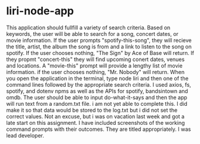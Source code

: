 # liri-node-app

This application should fullfill a variety of search criteria. 
Based on keywords, the user will be able to search for a song, concert dates, or movie information.
If the user prompts "spotify-this-song", they will recieve the title, artist, the album the song is from and a link to listen to the song on spotify. If the user chooses nothing, "The Sign" by Ace of Base will return.
If they propmt "concert-this" they will find upcoming conert dates, venues and locations.
A "movie-this" prompt will provide a lengthy list of movie information. if the user chooses nothing, "Mr. Nobody" will return.
When you open the application in the terminal, type node liri and then one of the command lines followed by the appropriate search criteria.
I used axios, fs, spotify, and dotenv npms as well as the APIs for spotify, bandsintown and omdb.
The user should be able to input do-what-it-says and then the app will run text from a random.txt file. i am not yet able to complete this.
I did make it so that data would be stored to the log.txt but i did not set the correct values. 
Not an excuse, but i was on vacation last week and got a late start on this assignment.
I have included screenshots of the working command prompts with their outcomes. They are titled appropriately.
I was lead developer.